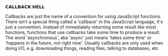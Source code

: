 𝗖𝗔𝗟𝗟𝗕𝗔𝗖𝗞 𝗛𝗘𝗟𝗟

Callbacks are just the name of a convention for using JavaScript functions. There isn't a special thing called a 'callback' in the
JavaScript language, it's just a convention. Instead of immediately returning some result like most functions, functions that use
callbacks take some time to produce a result. The word 'asynchronous', aka 'async' just means 'takes some time' or 'happens in the
future, not right now'. Usually callbacks are only used when doing I/O, e.g. downloading things, reading files, talking to databases,
etc
